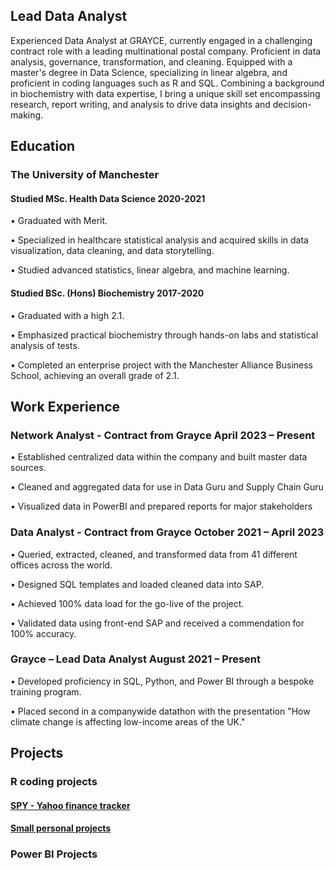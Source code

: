 ## Lead Data Analyst

Experienced Data Analyst at GRAYCE, currently engaged in a challenging contract role with a leading multinational postal company. Proficient in data analysis, governance, transformation, and cleaning. Equipped with a master's degree in Data Science, specializing in linear algebra, and proficient in coding languages such as R and SQL. Combining a background in biochemistry with data expertise, I bring a unique skill set encompassing research, report writing, and analysis to drive data insights and decision-making.

## Education
### The University of Manchester				

#### Studied MSc. Health Data Science										 2020-2021

•	Graduated with Merit.

•	Specialized in healthcare statistical analysis and acquired skills in data visualization, data cleaning, and data storytelling.

•	Studied advanced statistics, linear algebra, and machine learning.

#### Studied BSc. (Hons) Biochemistry 										2017-2020

•	Graduated with a high 2.1.

•	Emphasized practical biochemistry through hands-on labs and statistical analysis of tests.

•	Completed an enterprise project with the Manchester Alliance Business School, achieving an overall grade of 2.1.

## Work Experience

### Network Analyst - Contract from Grayce					April 2023 – Present
•	Established centralized data within the company and built master data sources.

•	Cleaned and aggregated data for use in Data Guru and Supply Chain Guru

•	Visualized data in PowerBI and prepared reports for major stakeholders

###  Data Analyst - Contract from Grayce					October 2021 – April 2023

•	Queried, extracted, cleaned, and transformed data from 41 different offices across the world.

•	Designed SQL templates and loaded cleaned data into SAP.

•	Achieved 100% data load for the go-live of the project.

•	Validated data using front-end SAP and received a commendation for 100% accuracy.

### Grayce – Lead Data Analyst 								August 2021 – Present

•	Developed proficiency in SQL, Python, and Power BI through a bespoke training program.

•	Placed second in a companywide datathon with the presentation "How climate change is affecting low-income areas of the UK."


## Projects

### R coding projects

#### [SPY - Yahoo finance tracker](https://dylanpriceginno.github.io/SPYTracker/)

#### [Small personal projects](https://dylanpriceginno.github.io/Dylans-Rscripting-Projects)

### Power BI Projects



